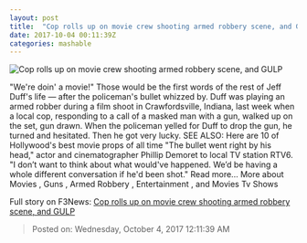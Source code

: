 ```yaml
---
layout: post
title:  "Cop rolls up on movie crew shooting armed robbery scene, and GULP"
date: 2017-10-04 00:11:39Z
categories: mashable
---
```


![Cop rolls up on movie crew shooting armed robbery scene, and GULP](https://i.amz.mshcdn.com/bfMs8uzN1YUG1pIh80AWWgs5cp8=/1200x630/2017%2F10%2F04%2Fee%2Fd1d42c60c4904efda8e1035c08b7e2b5.cddaa.jpg)

"We're doin' a movie!" Those would be the first words of the rest of Jeff Duff's life — after the policeman's bullet whizzed by. Duff was playing an armed robber during a film shoot in Crawfordsville, Indiana, last week when a local cop, responding to a call of a masked man with a gun, walked up on the set, gun drawn. When the policeman yelled for Duff to drop the gun, he turned and hesitated. Then he got very lucky. SEE ALSO: Here are 10 of Hollywood's best movie props of all time "The bullet went right by his head," actor and cinematographer Phillip Demoret to local TV station RTV6. "I don’t want to think about what would've happened. We’d be having a whole different conversation if he'd been shot." Read more... More about Movies , Guns , Armed Robbery , Entertainment , and Movies Tv Shows


Full story on F3News: [Cop rolls up on movie crew shooting armed robbery scene, and GULP](http://www.f3nws.com/n/XkTsQB)

> Posted on: Wednesday, October 4, 2017 12:11:39 AM
